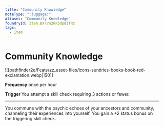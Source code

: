 ```yaml
---
title: "Community Knowledge"
noteType: ":luggage:"
aliases: "Community Knowledge"
foundryId: Item.BXrVo2RK5dpdITRx
tags:
  - Item
---
```


# Community Knowledge
![[pathfinder2e/Feats/zz_asset-files/icons-sundries-books-book-red-exclamation.webp|150]]

**Frequency** once per hour

**Trigger** You attempt a skill check requiring 3 actions or fewer.

* * *

You commune with the psychic echoes of your ancestors and community, channeling their experiences into yourself. You gain a +2 status bonus on the triggering skill check.

